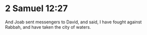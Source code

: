 # 2 Samuel 12:27

And Joab sent messengers to David, and said, I have fought against Rabbah, and have taken the city of waters.